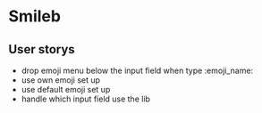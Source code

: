 # Smileb

## User storys
* drop emoji menu below the input field when type :emoji_name:
* use own emoji set up
* use default emoji set up
* handle which input field use the lib
